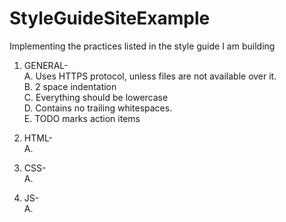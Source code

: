 # StyleGuideSiteExample
Implementing the practices listed in the style guide I am building

1. GENERAL-<br>
A. Uses HTTPS protocol, unless files are not available over it.<br>
B. 2 space indentation<br>
C. Everything should be lowercase<br>
D. Contains no trailing whitespaces.<br>
E. TODO marks action items<br>

2. HTML-<br>
  A.
  
3. CSS-<br>
  A. 
  
4. JS-<br>
  A.
